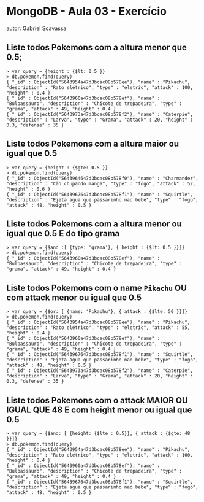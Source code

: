 # MongoDB - Aula 03 - Exercício
autor: Gabriel Scavassa

## Liste todos Pokemons com a altura **menor que** 0.5;

	> var query = {height : {$lt: 0.5 }}
	> db.pokemon.find(query)
	{ "_id" : ObjectId("5643954a47d3bcac08b578ee"), "name" : "Pikachu", "description" : "Rato elétrico", "type" : "eletric", "attack" : 100, "height" : 0.4 }
	{ "_id" : ObjectId("5643960a47d3bcac08b578ef"), "name" : "Bulbassauro", "description" : "Chicote de trepadeira", "type" : "grama", "attack" : 49, "height" : 0.4 }
	{ "_id" : ObjectId("5643973a47d3bcac08b578f2"), "name" : "Caterpie", "description" : "Larva", "type" : "Grama", "attack" : 20, "height" : 0.3, "defense" : 35 }


## Liste todos Pokemons com a altura **maior ou igual que** 0.5

	> var query = {height : {$gte: 0.5 }}
	> db.pokemon.find(query)
	{ "_id" : ObjectId("5643964647d3bcac08b578f0"), "name" : "Charmander", "description" : "Cão chupando manga", "type" : "fogo", "attack" : 52, "height" : 0.6 }
	{ "_id" : ObjectId("5643967647d3bcac08b578f1"), "name" : "Squirtle", "description" : "Ejeta agua que passarinho nao bebe", "type" : "fogo", "attack" : 48, "height" : 0.5 }


## Liste todos Pokemons com a altura **menor ou igual que** 0.5 **E** do tipo grama

	> var query = {$and :[ {type: 'grama'}, { height : {$lt: 0.5 }}]}
	> db.pokemon.find(query)
	{ "_id" : ObjectId("5643960a47d3bcac08b578ef"), "name" : "Bulbassauro", "description" : "Chicote de trepadeira", "type" : "grama", "attack" : 49, "height" : 0.4 }


## Liste todos Pokemons com o name `Pikachu` **OU** com attack **menor ou igual que** 0.5

	> var query = {$or: [ {name: 'Pikachu'}, { attack : {$lte: 50 }}]}
	> db.pokemon.find(query)
	{ "_id" : ObjectId("5643954a47d3bcac08b578ee"), "name" : "Pikachu", "description" : "Rato elétrico", "type" : "eletric", "attack" : 55, "height" : 0.4 }
	{ "_id" : ObjectId("5643960a47d3bcac08b578ef"), "name" : "Bulbassauro", "description" : "Chicote de trepadeira", "type" : "grama", "attack" : 49, "height" : 0.4 }
	{ "_id" : ObjectId("5643967647d3bcac08b578f1"), "name" : "Squirtle", "description" : "Ejeta agua que passarinho nao bebe", "type" : "fogo", "attack" : 48, "height" : 0.5 }
	{ "_id" : ObjectId("5643973a47d3bcac08b578f2"), "name" : "Caterpie", "description" : "Larva", "type" : "Grama", "attack" : 20, "height" : 0.3, "defense" : 35 }


## Liste todos Pokemons com o attack **MAIOR OU IGUAL QUE** 48 **E** com  height **menor ou igual que** 0.5

   	> var query = {$and: [ {height: {$lte : 0.5}}, { attack : {$gte: 48 }}]}
	> db.pokemon.find(query)
	{ "_id" : ObjectId("5643954a47d3bcac08b578ee"), "name" : "Pikachu", "description" : "Rato elétrico", "type" : "eletric", "attack" : 100, "height" : 0.4 }
	{ "_id" : ObjectId("5643960a47d3bcac08b578ef"), "name" : "Bulbassauro", "description" : "Chicote de trepadeira", "type" : "grama", "attack" : 49, "height" : 0.4 }
	{ "_id" : ObjectId("5643967647d3bcac08b578f1"), "name" : "Squirtle", "description" : "Ejeta agua que passarinho nao bebe", "type" : "fogo", "attack" : 48, "height" : 0.5 }
